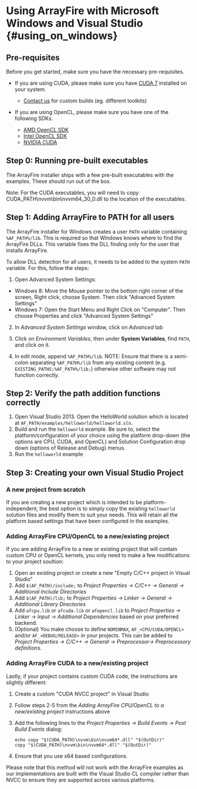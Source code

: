 Using ArrayFire with Microsoft Windows and Visual Studio {#using_on_windows}
=====

## Pre-requisites

Before you get started, make sure you have the necessary pre-requisites.

- If you are using CUDA, please make sure you have [CUDA 7](https://developer.nvidia.com/cuda-downloads) installed on your system.
     - [Contact us](support@arrayfire.com) for custom builds (eg. different toolkits)

- If you are using OpenCL, please make sure you have one of the following SDKs.
     - [AMD OpenCL SDK](http://developer.amd.com/tools-and-sdks/opencl-zone/amd-accelerated-parallel-processing-app-sdk/)
     - [Intel OpenCL SDK](https://software.intel.com/en-us/articles/download-the-latest-intel-amt-software-development-kit-sdk)
     - [NVIDIA CUDA](https://developer.nvidia.com/cuda-downloads)

## Step 0: Running pre-built executables

The ArrayFire installer ships with a few pre-built executables with the examples.
These should run out of the box.

Note: For the CUDA executables, you will need to copy CUDA_PATH\nvvm\bin\nvvm64_30_0.dll
to the location of the executables.

## Step 1: Adding ArrayFire to PATH for all users

The ArrayFire installer for Windows creates a user `PATH` variable containing
`%AF_PATH%/lib`. This is required so that Windows knows where to find the
ArrayFire DLLs. This variable fixes the DLL finding only for the user that
installs ArrayFire.

To allow DLL detection for all users, it needs to be added to the system
`PATH` variable. For this, follow the steps:

1. Open Advanced System Settings:
  * Windows 8: Move the Mouse pointer to the bottom right corner of the screen,
    Right click, choose System. Then click "Advanced System Settings"
  * Windows 7: Open the Start Menu and Right Click on "Computer". Then choose
    Properties and click "Advanced System Settings"

2. In _Advanced System Settings_ window, click on _Advanced_ tab

3. Click on _Environment Variables_, then under **System Variables**, find
   `PATH`, and click on it.

4. In edit mode, append `%AF_PATH%/lib`. NOTE: Ensure that there is a semi-colon
   separating `%AF_PATH%/lib` from any existing content (e.g.
   `EXISTING_PATHS;%AF_PATH%/lib;`) otherwise other software may not function
   correctly.

## Step 2: Verify the path addition functions correctly

1. Open Visual Studio 2013. Open the HelloWorld solution which is located at
   `AF_PATH/examples/helloworld/helloworld.sln`.
2. Build and run the `helloworld` example. Be sure to, select the
   platform/configuration of your choice using the platform drop-down
   (the options are CPU, CUDA, and OpenCL) and Solution Configuration drop down
   (options of Release and Debug) menus.
3. Run the `helloworld` example

## Step 3: Creating your own Visual Studio Project

### A new project from scratch

If you are creating a new project which is intended to be platform-independent,
the best option is to simply copy the existing `helloworld` solution files
and modify them to suit your needs. This will retain all the platform based
settings that have been configured in the examples.

### Adding ArrayFire CPU/OpenCL to a new/existing project

If you are adding ArrayFire to a new or existing project that will contain
custom CPU or OpenCL kernels, you only need to make a few modifications to
your project soultion:

1. Open an existing project or create a new "Empty C/C++ project in Visual Studio"
2. Add `$(AF_PATH)/include;` to
   _Project Properties -> C/C++ -> General -> Additional Include Directories_
3. Add `$(AF_PATH)/lib;` to
  _Project Properties -> Linker -> General -> Additional Library Directories_
4. Add `afcpu.lib` or `afcuda.lib` or `afopencl.lib` to
  _Project Properties -> Linker -> Input -> Additional Dependencies_
  based on your preferred backend.
5. (Optional) You make choose to define `NOMINMAX`, `AF_<CPU/CUDA/OPENCL>`
  and/or `AF_<DEBUG/RELEASE>` in your projects. This can be added to
  _Project Properties -> C/C++ -> General -> Preprocessor-> Preprocessory definitions_.

### Adding ArrayFire CUDA to a new/existing project

Lastly, if your project contains custom CUDA code, the instructions are slightly
different:

1. Create a custom "CUDA NVCC project" in Visual Studio
2. Follow steps 2-5 from the _Adding ArrayFire CPU/OpenCL to a new/existing project_
   instructions above
3. Add the following lines to the
   _Project Properties -> Build Events -> Post Build Events_
   dialog:

     ```
     echo copy "$(CUDA_PATH)\nvvm\bin\nvvm64*.dll" "$(OutDir)"
     copy "$(CUDA_PATH)\nvvm\bin\nvvm64*.dll" "$(OutDir)"
     ```

4. Ensure that you use x64 based configurations.

Please note that this method will not work with the ArrayFire examples as
our implementations are built with the Visual Studio CL compiler rather than
NVCC to ensure they are supported across various platforms.
